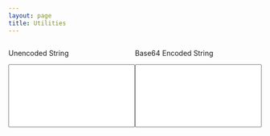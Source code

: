 ```yaml
---
layout: page
title: Utilities
---
```


<script type="text/javascript" src="/public/js/resources/utilities.js"></script>
<script>

function noopEncodeString(inputString) {
	return inputString
}

var idToFunctionMapping = {
	"decodedText" : { "encode" : noopEncodeString,
			  "decode" : noopEncodeString },
	"encodedText" : { "decode" : base64DecodeString, 
			  "encode" : base64EncodeString }
}

processInputChange = function(event) {
	// Get the element that triggered the change
	var inputElement = event.target
	var inputElementId = inputElement.id
	
	// Now get the list of elements that need to be updated
	var outputElements = [];
	for (var id in idToFunctionMapping) {
		if (id != inputElementId) {
			var outputElement = document.getElementById(id);
			outputElements.push(outputElement)
		}
	}

	// Get the string that was modified apply the decode function
	// to get the raw value
	var inputText = inputElement.value
	var mappedDecodeFunction = idToFunctionMapping[inputElementId]['decode']
	var decodedText = mappedDecodeFunction(inputText)

	// Now iterate over all the other text areas and apply the 
	// appropriate encoding to each one of them
	outputElements.forEach(function(element) {
		var outputElementId = element.id
		var mappedEncodeFunction = idToFunctionMapping[outputElementId]['encode']
		var encodedText = mappedEncodeFunction(decodedText)
		element.value = encodedText
	});

}

</script>

<div style="width:50%;float:left">
<p>Unencoded String</p>
<textarea rows="8" id="decodedText" style="width:100%;resize:none" onkeyup="processInputChange(event)" onchange="processInputChange(event)"></textarea>
</div>

<div style="width:50%;float:right">
<p>Base64 Encoded String</p>
<textarea rows="8" id="encodedText" style="width:100%;resize:none" onkeyup="processInputChange(event)" onchange="processInputChange(event)"></textarea>
</div>
